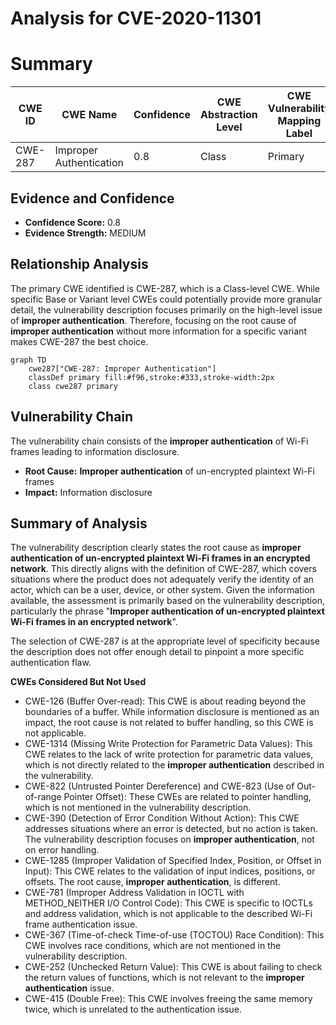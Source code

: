 # Analysis for CVE-2020-11301

# Summary
| CWE ID | CWE Name | Confidence | CWE Abstraction Level | CWE Vulnerability Mapping Label | CWE-Vulnerability Mapping Notes |
|---|---|---|---|---|---|
| CWE-287 | Improper Authentication | 0.8 | Class | Primary | Allowed-with-Review |

## Evidence and Confidence

*   **Confidence Score:** 0.8
*   **Evidence Strength:** MEDIUM

## Relationship Analysis
The primary CWE identified is CWE-287, which is a Class-level CWE. While specific Base or Variant level CWEs could potentially provide more granular detail, the vulnerability description focuses primarily on the high-level issue of **improper authentication**. Therefore, focusing on the root cause of **improper authentication** without more information for a specific variant makes CWE-287 the best choice.

```mermaid
graph TD
    cwe287["CWE-287: Improper Authentication"]
    classDef primary fill:#f96,stroke:#333,stroke-width:2px
    class cwe287 primary
```

## Vulnerability Chain
The vulnerability chain consists of the **improper authentication** of Wi-Fi frames leading to information disclosure.
  - **Root Cause:** **Improper authentication** of un-encrypted plaintext Wi-Fi frames
  - **Impact:** Information disclosure

## Summary of Analysis
The vulnerability description clearly states the root cause as **improper authentication of un-encrypted plaintext Wi-Fi frames in an encrypted network**. This directly aligns with the definition of CWE-287, which covers situations where the product does not adequately verify the identity of an actor, which can be a user, device, or other system. Given the information available, the assessment is primarily based on the vulnerability description, particularly the phrase "**Improper authentication of un-encrypted plaintext Wi-Fi frames in an encrypted network**".

The selection of CWE-287 is at the appropriate level of specificity because the description does not offer enough detail to pinpoint a more specific authentication flaw.

**CWEs Considered But Not Used**
*   CWE-126 (Buffer Over-read): This CWE is about reading beyond the boundaries of a buffer. While information disclosure is mentioned as an impact, the root cause is not related to buffer handling, so this CWE is not applicable.
*   CWE-1314 (Missing Write Protection for Parametric Data Values): This CWE relates to the lack of write protection for parametric data values, which is not directly related to the **improper authentication** described in the vulnerability.
*   CWE-822 (Untrusted Pointer Dereference) and CWE-823 (Use of Out-of-range Pointer Offset): These CWEs are related to pointer handling, which is not mentioned in the vulnerability description.
*   CWE-390 (Detection of Error Condition Without Action): This CWE addresses situations where an error is detected, but no action is taken. The vulnerability description focuses on **improper authentication**, not on error handling.
*   CWE-1285 (Improper Validation of Specified Index, Position, or Offset in Input): This CWE relates to the validation of input indices, positions, or offsets. The root cause, **improper authentication**, is different.
*   CWE-781 (Improper Address Validation in IOCTL with METHOD_NEITHER I/O Control Code): This CWE is specific to IOCTLs and address validation, which is not applicable to the described Wi-Fi frame authentication issue.
*   CWE-367 (Time-of-check Time-of-use (TOCTOU) Race Condition): This CWE involves race conditions, which are not mentioned in the vulnerability description.
*   CWE-252 (Unchecked Return Value): This CWE is about failing to check the return values of functions, which is not relevant to the **improper authentication** issue.
*   CWE-415 (Double Free): This CWE involves freeing the same memory twice, which is unrelated to the authentication issue.
